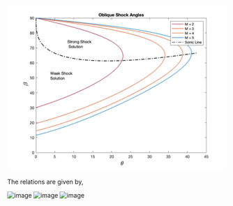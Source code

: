 <p align="center"><img src="./Images/ObliqueShockAngles.png" alt="drawing" width="600"/></p>

The relations are given by, 

<img width="340" alt="image" src="https://user-images.githubusercontent.com/68218266/170763502-a77b560d-6f29-4a01-8c1d-558a9ccc00a7.png">
<img width="340" alt="image" src="https://user-images.githubusercontent.com/68218266/170762673-5598de78-1c4c-4057-994e-4d03a886ab71.png">
<img width="340" alt="image" src="https://user-images.githubusercontent.com/68218266/170762920-caddf0c3-dc17-46a1-9286-0a8a2f3806cd.png">


